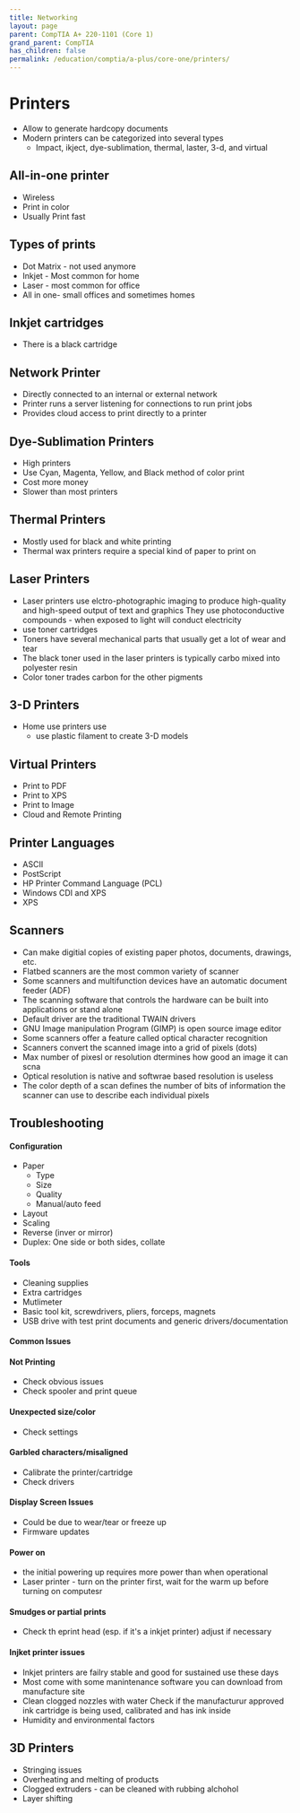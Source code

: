 ```yaml
---
title: Networking
layout: page
parent: CompTIA A+ 220-1101 (Core 1)
grand_parent: CompTIA
has_children: false
permalink: /education/comptia/a-plus/core-one/printers/
---
```


# Printers

- Allow to generate hardcopy documents
- Modern printers can be categorized into several types
  - Impact, ikject, dye-sublimation, thermal, laster, 3-d, and virtual

## All-in-one printer

- Wireless
- Print in color
- Usually Print fast

## Types of prints

- Dot Matrix - not used anymore
- Inkjet - Most common for home
- Laser - most common for office
- All in one- small offices and sometimes homes

## Inkjet cartridges

- There is a black cartridge

## Network Printer

- Directly connected to an internal or external network
- Printer runs a server listening for connections to run print jobs
- Provides cloud access to print directly to a printer

## Dye-Sublimation Printers

- High printers
- Use Cyan, Magenta, Yellow, and Black method of color print
- Cost more money
- Slower than most printers

## Thermal Printers

- Mostly used for black and white printing
- Thermal wax printers require a special kind of paper to print on

## Laser Printers

- Laser printers use elctro-photographic imaging to produce high-quality and high-speed output of text and graphics
They use photoconductive compounds - when exposed to light will conduct electricity
- use toner cartridges
- Toners have several mechanical parts that usually get a lot of wear and tear
- The black toner used in the laser printers is typically carbo mixed into polyester resin
- Color toner trades carbon for the other pigments

## 3-D Printers

- Home use printers use
  - use plastic filament to create 3-D models

## Virtual Printers

- Print to PDF
- Print to XPS
- Print to Image
- Cloud and Remote Printing

## Printer Languages

- ASCII
- PostScript
- HP Printer Command Language (PCL)
- Windows CDI and XPS
- XPS

## Scanners

- Can make digitial copies of existing paper photos, documents, drawings, etc.
- Flatbed scanners are the most common variety of scanner
- Some scanners and multifunction devices have an automatic document feeder (ADF)
- The scanning software that controls the hardware can be built into applications or stand alone
- Default driver are the traditional TWAIN drivers
- GNU Image manipulation Program (GIMP) is open source image editor
- Some scanners offer a feature called optical character recognition
- Scanners convert the scanned image into a grid of pixels (dots)
- Max number of pixesl or resolution dtermines how good an image it can scna
- Optical resolution is native and softwrae based resolution is useless
- The color depth of a scan defines the number of bits of information the scanner can use to describe each individual pixels

## Troubleshooting

#### Configuration

- Paper
  - Type
  - Size
  - Quality
  - Manual/auto feed 
- Layout
- Scaling
- Reverse (inver or mirror)
- Duplex: One side or both sides, collate

#### Tools

- Cleaning supplies
- Extra cartridges
- Mutlimeter
- Basic tool kit, screwdrivers, pliers, forceps, magnets
- USB drive with test print documents and generic drivers/documentation

#### Common Issues

#### Not Printing

- Check obvious issues
- Check spooler and print queue

#### Unexpected size/color

- Check settings

#### Garbled characters/misaligned

- Calibrate the printer/cartridge
- Check drivers

#### Display Screen Issues

- Could be due to wear/tear or freeze up
- Firmware updates

#### Power on

- the initial powering up requires more power than when operational
- Laser printer - turn on the printer first, wait for the warm up before turning on computesr

#### Smudges or partial prints

- Check th eprint head (esp. if it's a inkjet printer) adjust if necessary

#### Injket printer issues

- Inkjet printers are failry stable and good for sustained use these days
- Most come with some manintenance software you can download from manufacture site
- Clean clogged nozzles with water
  Check if the manufacturur approved ink cartridge is being used, calibrated and has ink inside
- Humidity and environmental factors

## 3D Printers

- Stringing issues
- Overheating and melting of products
- Clogged extruders - can be cleaned with rubbing alchohol
- Layer shifting
